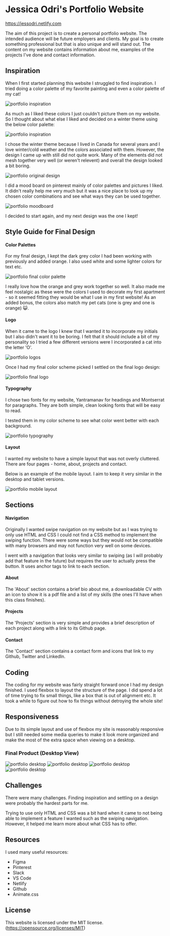# Jessica Odri's Portfolio Website

<https://jessodri.netlify.com>

The aim of this project is to create a personal portfolio website. The intended audience will be future employers and clients. My goal is to create something professional but that is also unique and will stand out. The content on my website contains information about me, examples of the projects I've done and contact information. 

## Inspiration
When I first started planning this website I struggled to find inspiration. I tried doing a color palette of my favorite painting and even a color palette of my cat! 

![portfolio inspiration](/assets/img/inspiration.png)

As much as I liked these colors I just couldn't picture them on  my website. So I thought about what else I liked and decided on a winter theme using the below color palette:

![portfolio inspiration](/assets/img/winter-colors.png)

I chose the winter theme because I lived in Canada for several years and I love winter/cold weather and the colors associated with them. However, the design I came up with still did not quite work. Many of the elements did not mesh together very well (or weren't relevent) and overall the design looked a bit boring.

![portfolio original design](/assets/img/original-design.png)

I did a mood board on pinterest mainly of color palettes and pictures I liked. It didn't really help me very much but it was a nice place to look up my chosen color combinations and see what ways they can be used together.

![portfolio moodboard](/assets/img/moodboard.png)


I decided to start again, and my next design was the one I kept! 

## Style Guide for Final Design

#### Color Palettes

For my final design, I kept the dark grey color I had been working with previously and added orange. I also used white and some lighter colors for text etc.

![portfolio final color palette](/assets/img/color-palette-final.png)

I really love how the orange and grey work together so well. It also made me feel nostalgic as these were the colors I used to decorate my first apartment - so it seemed fitting they would be what I use in my first website! As an added bonus, the colors also match my pet cats (one is grey and one is orange) 😺.

#### Logo

When it came to the logo I knew that I wanted it to incorporate my initials but I also didn't want it to be boring. I felt that it should include a bit of my personality so I tried a few different versions were I incorporated a cat into the letter 'O'.

![portfolio logos](/assets/img/logo-options.png)

Once I had my final color scheme picked I settled on the final logo design:

![portfolio final logo](/assets/img/logo-final.png)


#### Typography

I chose two fonts for my website, Yantramanav for headings and Montserrat for paragraphs. They are both simple, clean looking fonts that will be easy to read. 

I tested them in my color scheme to see what color went better with each background.

![portfolio typography](/assets/img/typography.png)

#### Layout

I wanted my website to have a simple layout that was not overly cluttered. There are four pages - home, about, projects and contact. 

Below is an example of the mobile layout. I aim to keep it very similar in the desktop and tablet versions.

![portfolio mobile layout](/assets/img/mobile-version.png)

## Sections

#### Navigation

Originally I wanted swipe navigation on my website but as I was trying to only use HTML and CSS I could not find a CSS method to implement the swiping function. There were some ways but they would not be compatible with many browsers and may not function very well on some devices.

I went with a navigation that looks very similar to swiping (as I will probably add that feature in the future) but requires the user to actually press the button. It uses anchor tags to link to each section.

#### About

The 'About' section contains a brief bio about me, a downloadable CV with an icon to show it is a pdf file and a list of my skills (the ones I'll have when this class finishes).

#### Projects

The 'Projects' section is very simple and provides a brief description of each project along with a link to its Github page.

#### Contact

The 'Contact' section contains a contact form and icons that link to my Github, Twitter and LinkedIn.

## Coding

The coding for my website was fairly straight forward once I had my design finished. I used flexbox to layout the structure of the page. I did spend a lot of time trying to fix small things, like a box that is out of alignment etc. It took a while to figure out how to fix things without detroying the whole site!

## Responsiveness

Due to its simple layout and use of flexbox my site is reasonably responsive but I still needed some media queries to make it look more organized and make the most of the extra space when viewing on a desktop.

### Final Product (Desktop View)

![portfolio desktop](/assets/img/home-page.png)
![portfolio desktop](/assets/img/about-page.png)
![portfolio desktop](/assets/img/projects-page.png)
![portfolio desktop](/assets/img/contact-page.png)

## Challenges

There were many challenges. Finding inspiration and settling on a design were probably the hardest parts for me.

Trying to use only HTML and CSS was a bit hard when it came to not being able to implement a feature I wanted such as the swiping navigation. However, it helped me learn more about what CSS has to offer.

## Resources

I used many useful resources:

* Figma
* Pinterest
* Slack
* VS Code
* Netlify
* Github
* Animate.css

## License

This website is licensed under the MIT license. (<https://opensource.org/licenses/MIT>)

